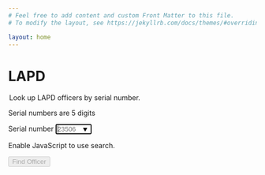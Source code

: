 ```yaml
---
# Feel free to add content and custom Front Matter to this file.
# To modify the layout, see https://jekyllrb.com/docs/themes/#overriding-theme-defaults

layout: home
---
```


# LAPD

<form id='lapdSearch' novalidate class="usa-form">
  <legend class="usa-legend">
    Look up LAPD officers by serial number.
  </legend>
  <div id="validation-alert" class="usa-alert usa-alert--info usa-alert--slim">
    <div class="usa-alert__body">
      <p class="error usa-alert__text" aria-live="polite">
        Serial numbers are 5 digits
      </p>
    </div>
  </div>
  <label class="usa-label" for="serial-number">Serial number</label>
  <input
    class="usa-input"
    id="serial-number"
    name="serial-number"
    type="text"
    autocomplete="off"
    autocapitalize="off"
    autocorrect="off"
    autofocus="true"
    required="required"
    size=6
    placeholder="23506"
    pattern="\d{5}"
    list="lapd-serial-numbers"
  />

  <datalist id="lapd-serial-numbers">
    {% for cop in site.data['us']['ca']['police']['los_angeles']['cops'] %}
      <option value="{{ cop['SerialNo'] }}"/>
    {% endfor %}
  </datalist>

  <noscript>
    <div class="usa-alert usa-alert--error usa-alert--slim">
      <div class="usa-alert__body">
        <p class="usa-alert__text">
          Enable JavaScript to use search.
        </p>
      </div>
    </div>
  </noscript>

  <input class="usa-button" type="submit" disabled value="Find Officer" />
</form>

<script>
  const form = document.getElementById('lapdSearch')
  const serialNumberField = form.querySelector('input#serial-number')
  const validationAlert = document.getElementById('validation-alert')
  const searchButton = form.querySelector('input[type="submit"]')

  function findLapdCop(event) {
    event.preventDefault()

    if (serialNumberField.validity.valid) {
      const serialNumber = event.target.querySelector('#serial-number').value
      const path = `/us/ca/police/los_angeles/${serialNumber}`
      window.location.assign(path)
    }
  }

  function validateSerialNumber(event) {
    if (serialNumberField.validity.valid) {
      validationAlert.classList.replace('usa-alert--info', 'usa-alert--success')
      searchButton.disabled = false
    } else {
      validationAlert.classList.replace('usa-alert--success', 'usa-alert--info')
      searchButton.disabled = true
    }
  }

  form.addEventListener('submit', findLapdCop)
  serialNumberField.addEventListener('input', validateSerialNumber)
</script>
